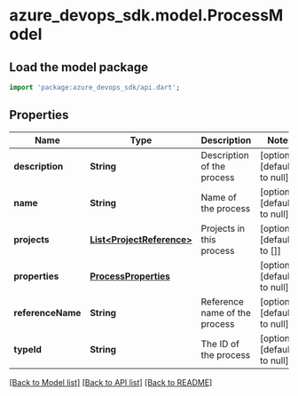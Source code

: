 # azure_devops_sdk.model.ProcessModel

## Load the model package
```dart
import 'package:azure_devops_sdk/api.dart';
```

## Properties
Name | Type | Description | Notes
------------ | ------------- | ------------- | -------------
**description** | **String** | Description of the process | [optional] [default to null]
**name** | **String** | Name of the process | [optional] [default to null]
**projects** | [**List&lt;ProjectReference&gt;**](ProjectReference.md) | Projects in this process | [optional] [default to []]
**properties** | [**ProcessProperties**](ProcessProperties.md) |  | [optional] [default to null]
**referenceName** | **String** | Reference name of the process | [optional] [default to null]
**typeId** | **String** | The ID of the process | [optional] [default to null]

[[Back to Model list]](../README.md#documentation-for-models) [[Back to API list]](../README.md#documentation-for-api-endpoints) [[Back to README]](../README.md)


